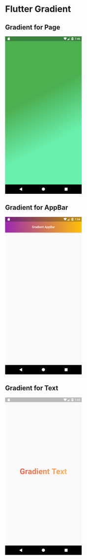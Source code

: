 # Flutter Gradient

## Gradient for Page 

<img alt="Flutter Beautiful Login Page UI Design Screen shot" src="./assets/images/image1.png" height="512em"/>

## Gradient for AppBar 

<img alt="Flutter Beautiful Login Page UI Design Screen shot" src="./assets/images/image2.png" height="512em"/>

## Gradient for Text 

<img alt="Flutter Beautiful Login Page UI Design Screen shot" src="./assets/images/image3.png" height="512em"/>
